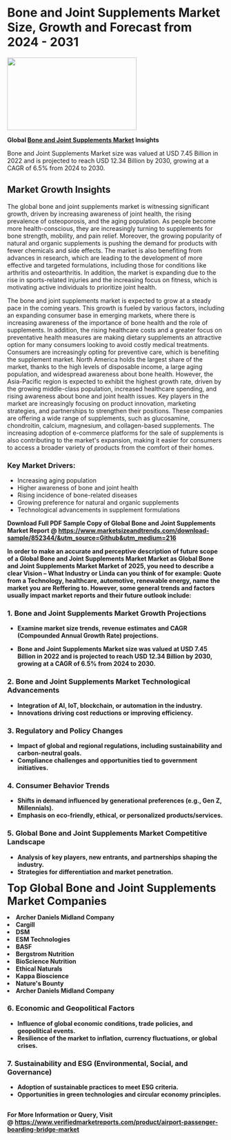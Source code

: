 <H1>Bone and Joint Supplements Market Size, Growth and Forecast from 2024 - 2031</H1><img class="aligncenter size-medium wp-image-584254" src="https://thirdeyenews.in/wp-content/uploads/2024/09/Global-Market-Research-300x168.jpeg" alt="" width="300" height="168" /><p><strong>Global&nbsp;<a href="https://www.marketsizeandtrends.com/download-sample/852344/&amp;utm_source=Github&utm_medium=216">Bone and Joint Supplements Market</a> Insights</strong></p><p>Bone and Joint Supplements Market size was valued at USD 7.45 Billion in 2022 and is projected to reach USD 12.34 Billion by 2030, growing at a CAGR of 6.5% from 2024 to 2030.</p><p><h2>Market Growth Insights</h2> <p>The global bone and joint supplements market is witnessing significant growth, driven by increasing awareness of joint health, the rising prevalence of osteoporosis, and the aging population. As people become more health-conscious, they are increasingly turning to supplements for bone strength, mobility, and pain relief. Moreover, the growing popularity of natural and organic supplements is pushing the demand for products with fewer chemicals and side effects. The market is also benefiting from advances in research, which are leading to the development of more effective and targeted formulations, including those for conditions like arthritis and osteoarthritis. In addition, the market is expanding due to the rise in sports-related injuries and the increasing focus on fitness, which is motivating active individuals to prioritize joint health.</p> <p><strong></strong></p> <p>The bone and joint supplements market is expected to grow at a steady pace in the coming years. This growth is fueled by various factors, including an expanding consumer base in emerging markets, where there is increasing awareness of the importance of bone health and the role of supplements. In addition, the rising healthcare costs and a greater focus on preventative health measures are making dietary supplements an attractive option for many consumers looking to avoid costly medical treatments. Consumers are increasingly opting for preventive care, which is benefiting the supplement market. North America holds the largest share of the market, thanks to the high levels of disposable income, a large aging population, and widespread awareness about bone health. However, the Asia-Pacific region is expected to exhibit the highest growth rate, driven by the growing middle-class population, increased healthcare spending, and rising awareness about bone and joint health issues. Key players in the market are increasingly focusing on product innovation, marketing strategies, and partnerships to strengthen their positions. These companies are offering a wide range of supplements, such as glucosamine, chondroitin, calcium, magnesium, and collagen-based supplements. The increasing adoption of e-commerce platforms for the sale of supplements is also contributing to the market's expansion, making it easier for consumers to access a broader variety of products from the comfort of their homes. <h3>Key Market Drivers:</h3> <ul> <li>Increasing aging population</li> <li>Higher awareness of bone and joint health</li> <li>Rising incidence of bone-related diseases</li> <li>Growing preference for natural and organic supplements</li> <li>Technological advancements in supplement formulations</li> </ul> <p><strong></p><p><span class=""><strong>Download Full PDF Sample Copy of Global Bone and Joint Supplements Market Report</strong> @ <a href="https://www.marketsizeandtrends.com/download-sample/852344/&amp;utm_source=Github&utm_medium=216" target="_blank">https://www.marketsizeandtrends.com/download-sample/852344/&amp;utm_source=Github&utm_medium=216</a></span></p><p>In order to make an accurate and perceptive description of future scope of a Global&nbsp;Bone and Joint Supplements Market Market as Global&nbsp;Bone and Joint Supplements Market Market of 2025, you need to describe a clear Vision &ndash; What Industry or Linda can you think of for example: Quote from a Technology, healthcare, automotive, renewable energy, name the market you are Reffering to. However, some general trends and factors usually impact market reports and their future outlook include:</p><h3>1.&nbsp;<strong>Bone and Joint Supplements Market Growth Projections</strong></h3><ul><li>Examine market size trends, revenue estimates and CAGR (Compounded Annual Growth Rate) projections.</li><li><p>Bone and Joint Supplements Market size was valued at USD 7.45 Billion in 2022 and is projected to reach USD 12.34 Billion by 2030, growing at a CAGR of 6.5% from 2024 to 2030.</p></li></ul><h3>2.&nbsp;<strong>Bone and Joint Supplements Market Technological Advancements</strong></h3><ul><li>Integration of AI, IoT, blockchain, or automation in the industry.</li><li>Innovations driving cost reductions or improving efficiency.</li></ul><h3>3.&nbsp;<strong>Regulatory and Policy Changes</strong></h3><ul><li>Impact of global and regional regulations, including sustainability and carbon-neutral goals.</li><li>Compliance challenges and opportunities tied to government initiatives.</li></ul><h3>4.&nbsp;<strong>Consumer Behavior Trends</strong></h3><ul><li>Shifts in demand influenced by generational preferences (e.g., Gen Z, Millennials).</li><li>Emphasis on eco-friendly, ethical, or personalized products/services.</li></ul><h3>5.&nbsp;<strong>Global Bone and Joint Supplements Market Competitive Landscape</strong></h3><ul><li>Analysis of key players, new entrants, and partnerships shaping the industry.</li><li>Strategies for differentiation and market penetration.</li></ul><p data-pm-slice="1 1 []"><span style="color: inherit; font-family: inherit; font-size: 25px;">Top Global Bone and Joint Supplements Market Companies</span></p><div class="" data-test-id=""><p><li>Archer Daniels Midland Company</li><li> Cargill</li><li> DSM</li><li> ESM Technologies</li><li> BASF</li><li> Bergstrom Nutrition</li><li> BioScience Nutrition</li><li> Ethical Naturals</li><li> Kappa Bioscience</li><li> Nature's Bounty</li><li> Archer Daniels Midland Company</li></p></div><h3>6.&nbsp;<strong>Economic and Geopolitical Factors</strong></h3><ul><li>Influence of global economic conditions, trade policies, and geopolitical events.</li><li>Resilience of the market to inflation, currency fluctuations, or global crises.</li></ul><h3>7.&nbsp;<strong>Sustainability and ESG (Environmental, Social, and Governance)</strong></h3><ul><li>Adoption of sustainable practices to meet ESG criteria.</li><li>Opportunities in green technologies and circular economy principles.</li></ul><h2><strong style="font-size: 14px;">For More Information or Query, Visit @&nbsp;</strong><a style="background-color: #ffffff; font-size: 14px;" href="https://www.marketsizeandtrends.com/report/bone-and-joint-supplements-market/" target="_blank">https://www.verifiedmarketreports.com/product/airport-passenger-boarding-bridge-market</a></h2>
